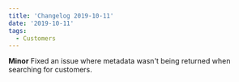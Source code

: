 ```yaml
---
title: 'Changelog 2019-10-11'
date: '2019-10-11'
tags:
  - Customers
---
```

**Minor** Fixed an issue where metadata wasn't being returned when searching for customers.
